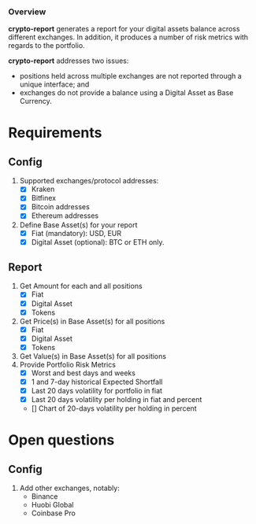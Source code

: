 ### Overview
**crypto-report** generates a report for your digital assets balance across different exchanges. In addition, it produces a number of risk metrics with regards to the portfolio.

**crypto-report** addresses two issues:

* positions held across multiple exchanges are not reported through a unique interface; and
* exchanges do not provide a balance using a Digital Asset as Base Currency.

# Requirements
## Config
1. Supported exchanges/protocol addresses:
    * [x] Kraken
    * [x] Bitfinex
    * [x] Bitcoin addresses
    * [x] Ethereum addresses
2. Define Base Asset(s) for your report
    * [x] Fiat (mandatory): USD, EUR
    * [x] Digital Asset (optional): BTC or ETH only.

## Report
1. Get Amount for each and all positions
    * [x] Fiat
    * [x] Digital Asset
    * [x] Tokens
2. Get Price(s) in Base Asset(s) for all positions
    * [x] Fiat
    * [x] Digital Asset
    * [x] Tokens
3. Get Value(s) in Base Asset(s) for all positions
4. Provide Portfolio Risk Metrics
    * [x] Worst and best days and weeks
    * [x] 1 and 7-day historical Expected Shortfall
    * [x] Last 20 days volatility for portfolio in fiat
    * [x] Last 20 days volatility per holding in fiat and percent
    * [] Chart of 20-days volatility per holding in percent

# Open questions
## Config
1. Add other exchanges, notably:
    * Binance
    * Huobi Global
    * Coinbase Pro
